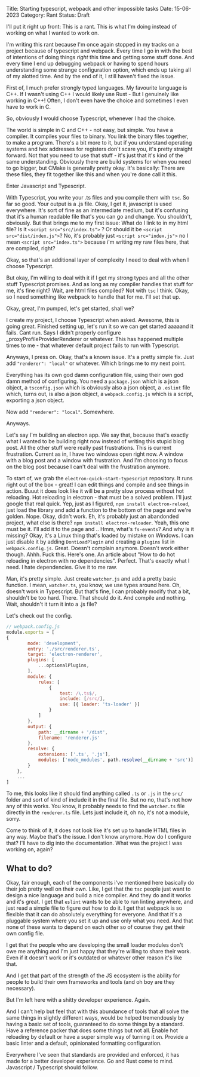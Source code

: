 Title: Starting typescript, webpack and other impossible tasks
Date: 15-06-2023
Category: Rant
Status: Draft

I'll put it right up front: This is a rant. This is what I'm doing instead of working on what I wanted to work on.

I'm writing this rant because I'm once again stopped in my tracks on a project because of typescript and webpack. Every time I go in with the best of intentions of doing things _right_ this time and getting some stuff done. And every time I end up debugging webpack or having to spend hours understanding some strange configuration option, which ends up taking all of my alotted time. And by the end of it, I still haven't fixed the issue.

First of, I much prefer strongly typed languages.  My favourite language is C++. If I wasn't using C++ I would likely use Rust - But I genuinely like working in C++! Often, I don't even have the choice and sometimes I even have to work in C.

So, obviously I would choose Typescript, whenever I had the choice.

The world is simple in C and C++ - not easy, but simple. You have a compiler. It compiles your files to binary. You link the binary files together, to make a program. There's a bit more to it, but if you understand operating systems and hex addresses for registers don't scare you, it's pretty straight forward. Not that you need to use that stuff - it's just that it's kind of the same understanding. Obviously there are build systems for when you need to go bigger, but CMake is generally pretty okay. It's basically: There are these files, they fit together like this and when you're done call it this.

Enter Javascript and Typescript.

With Typescript, you write your .ts files and you compile them with `tsc`. So far so good. Your output is a .js file. Okay, I get it, javascript is used everywhere. It's sort of fine as an intermediate medium, but it's confusing that it's a human readable file that's you can go and change. You shouldn't, obviously. But that brings me to my first issue: What do I link to in my html file? Is it `<script src="src/index.ts">` ? Or should it be `<script src="dist/index.js">`? No, it's probably just `<script src="index.js">` no I mean `<script src="index.ts">` because i'm writing my raw files here, that are compiled, right?

Okay, so that's an additional layer of complexity I need to deal with when I choose Typescript.

But okay, I'm willing to deal with it if I get my strong types and all the other stuff Typescript promises. And as long as my compiler handles that stuff for me, it's fine right? Wait, are html files compiled? Not with `tsc` I think. Okay, so I need something like webpack to handle that for me. I'll set that up.

Okay, great, I'm pumped, let's get started, shall we?

I create my project, I choose Typescript when asked. Awesome, this is going great. Finished setting up, let's run it so we can get started aaaaand it fails. Cant run. Says I didn't properly configure \_proxyProfileProviderRenderer or whatever. This has happened multiple times to me - that whatever default project fails to run with Typescript.

Anyways, I press on. Okay, that's a known issue. It's a pretty simple fix. Just add `"renderer": "local"` or whatever. Which brings me to my next point.

Everything has its own god damn configuration file, using their own god damn method of configuring. You need a `package.json` which is a json object, a `tsconfig.json` which is obviously also a json object, a `.eslint` file which, turns out, is also a json object, a `webpack.config.js` which is a script, exporting a json object. 

Now add `"renderer": "local"`. Somewhere.

Anyways.

Let's say I'm building an electron app. We say that, because that's exactly what I wanted to be building right now instead of writing this stupid blog post. All the other stuff were really past frustrations. This is current frustration. Current as in, I have two windows open right now. A window with a blog post and a window with frustration. And I'm choosing to focus on the blog post because I can't deal with the frustration anymore.

To start of, we grab the `electron-quick-start-typescript` repository. It runs right out of the box - great! I can edit things and compile and see things in action. Buuut it does look like it will be a pretty slow process without hot reloading. Hot reloading in electron - that must be a solved problem. I'll just google that real quick. Yep, just as I figured, `npm install electron-reload`, just load the library and add a function to the bottom of the page and we're golden. Nope. Okay, didn't work. Eh, it's probably just an abandonded project, what else is there? `npm install electron-reloader`. Yeah, this one must be it. I'll add it to the page and .. Hmm, what's `fs-events`? And why is it missing? Okay, it's a Linux thing that's loaded by mistake on Windows. I can just disable it by adding `DontLoadPlugin` and creating a `plugins` list in `webpack.config.js`. Great. Doesn't complain anymore. Doesn't work either though. Ahhh. Fuck this. Here's one. An article about "How to do hot reloading in electron with no dependencies". Perfect. That's exactly what I need. I hate dependencies. Give it to me raw.

Man, it's pretty simple. Just create `watcher.js` and add a pretty basic function. I mean, `watcher.ts`, you know, we use types around here. Oh, doesn't work in Typescript. But that's fine, I can probably modify that a bit, shouldn't be too hard. There. That should do it. And compile and nothing. Wait, shouldn't it turn it into a .js file?

Let's check out the config. 

```javascript
// webpack.config.js
module.exports = [
{
        mode: 'development',
        entry: './src/renderer.ts',
        target: 'electron-renderer',
        plugins: [
            ...optionalPlugins,
        ],
        module: {
            rules: [
                {
                    test: /\.ts$/,
                    include: [/src/],
                    use: [{ loader: 'ts-loader' }]
                }
            ]
        },
        output: {
            path: __dirname + '/dist',
            filename: 'renderer.js'
        },
        resolve: {
            extensions: ['.ts', '.js'],
            modules: ['node_modules', path.resolve(__dirname + 'src')]
        }
    },
    ...
]
```

To me, this looks like it should find anything called `.ts` or `.js` in the `src/` folder and sort of kind of include it in the final file. But no no, that's not how any of this works. You know, it probably needs to find the `watcher.ts` file directly in the `renderer.ts` file. Lets just include it, oh no, it's not a module, sorry.

Come to think of it, it does not look like it's set up to handle HTML files in any way. Maybe that's the issue. I don't know anymore. How do I configure that? I'll have to dig into the documentation. What was the project I was working on, again?

## What to do?

Okay, fair enough, each of the components i've mentioned here basically do their job pretty well on their own. Like, I get that the `tsc` people just want to design a nice language and build a nice compiler. And they do and it works and it's great. I get that `eslint` wants to be able to run linting anywhere, and just read a simple file to figure out how to do it. I get that webpack is so flexible that it can do absolutely everything for everyone. And that it's a pluggable system where you set it up and use only what you need. And that none of these wants to depend on each other so of course they get their own config file.

I get that the people who are developing the small loader modules don't owe me anything and I'm just happy that they're willing to share their work. Even if it doesn't work or it's outdated or whatever other reason it's like that.

And I get that part of the strength of the JS ecosystem is the ability for people to build their own frameworks and tools (and oh boy are they necessary).

But I'm left here with a shitty developer experience. Again.

And I can't help but feel that with this abundance of tools that all solve the same things in slightly different ways, would be helped tremendously by having a basic set of tools, guaranteed to do some things by a standard. Have a reference packer that does some things but not all. Enable hot reloading by default or have a super simple way of turning it on. Provide a basic linter and a default, opinionated formatting configuration.

Everywhere I've seen that standards are provided and enforced, it has made for a better developer experience. Go and Rust come to mind. Javascript / Typescript should follow.